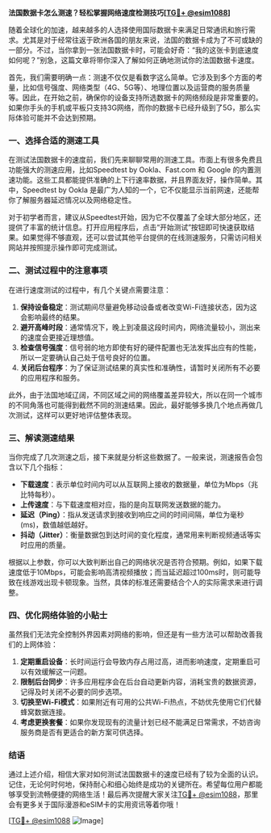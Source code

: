 **法国数据卡怎么测速？轻松掌握网络速度检测技巧[[TG💪+ @esim1088](https://t.me/s/esim1088)]**

随着全球化的加速，越来越多的人选择使用国际数据卡来满足日常通讯和旅行需求。尤其是对于经常往返于欧洲各国的朋友来说，法国的数据卡成为了不可或缺的一部分。不过，当你拿到一张法国数据卡时，可能会好奇：“我的这张卡到底速度如何呢？”别急，这篇文章将带你深入了解如何正确地测试你的法国数据卡速度。

首先，我们需要明确一点：测速不仅仅是看数字这么简单。它涉及到多个方面的考量，比如信号强度、网络类型（4G、5G等）、地理位置以及运营商的服务质量等。因此，在开始之前，确保你的设备支持所选数据卡的网络频段是非常重要的。如果你手头的手机或平板只支持3G网络，而你的数据卡已经升级到了5G，那么实际体验可能并不会达到预期。

### 一、选择合适的测速工具

在测试法国数据卡的速度前，我们先来聊聊常用的测速工具。市面上有很多免费且功能强大的测速应用，比如Speedtest by Ookla、Fast.com 和 Google 的内置测速功能。这些工具都能提供准确的上下行速率数据，并且界面友好，操作简单。其中，Speedtest by Ookla 是最广为人知的一个，它不仅能显示当前网速，还能帮你了解服务器延迟情况以及网络稳定性。

对于初学者而言，建议从Speedtest开始，因为它不仅覆盖了全球大部分地区，还提供了丰富的统计信息。打开应用程序后，点击“开始测试”按钮即可快速获取结果。如果觉得不够直观，还可以尝试其他平台提供的在线测速服务，只需访问相关网站并按照提示操作即可完成测试。

### 二、测试过程中的注意事项

在进行速度测试的过程中，有几个关键点需要注意：

1. **保持设备稳定**：测试期间尽量避免移动设备或者改变Wi-Fi连接状态，因为这会影响最终的结果。
2. **避开高峰时段**：通常情况下，晚上到凌晨这段时间内，网络流量较小，测出来的速度会更接近理想值。
3. **检查信号强度**：信号弱的地方即使有好的硬件配置也无法发挥出应有的性能，所以一定要确认自己处于信号良好的位置。
4. **关闭后台程序**：为了保证测试结果的真实性和准确性，请暂时关闭所有不必要的应用程序和服务。

此外，由于法国地域辽阔，不同区域之间的网络覆盖差异较大，所以在同一个城市的不同角落也可能得到截然不同的测速结果。因此，最好能够多换几个地点再做几次测试，这样可以更好地评估整体表现。

### 三、解读测速结果

当你完成了几次测速之后，接下来就是分析这些数据了。一般来说，测速报告会包含以下几个指标：

- **下载速度**：表示单位时间内可以从互联网上接收的数据量，单位为Mbps（兆比特每秒）。
- **上传速度**：与下载速度相对应，指的是向互联网发送数据的能力。
- **延迟（Ping）**：指从发送请求到接收到响应之间的时间间隔，单位为毫秒(ms)，数值越低越好。
- **抖动（Jitter）**：衡量数据包到达时间的变化程度，通常用来判断视频通话等实时应用的质量。

根据以上参数，你可以大致判断出自己的网络状况是否符合预期。例如，如果下载速度低于10Mbps，可能会影响高清视频播放；而当延迟超过100ms时，则可能导致在线游戏出现卡顿现象。当然，具体的标准还需要结合个人的实际需求来进行调整。

### 四、优化网络体验的小贴士

虽然我们无法完全控制外界因素对网络的影响，但还是有一些方法可以帮助改善我们的上网体验：

1. **定期重启设备**：长时间运行会导致内存占用过高，进而影响速度，定期重启可以有效缓解这一问题。
2. **限制后台同步**：许多应用程序会在后台自动更新内容，消耗宝贵的数据资源，记得及时关闭不必要的同步选项。
3. **切换至Wi-Fi模式**：如果附近有可用的公共Wi-Fi热点，不妨优先使用它们代替蜂窝数据连接。
4. **考虑更换套餐**：如果你发现现有的流量计划已经不能满足日常需求，不妨咨询服务商是否有更适合的新方案可供选择。

### 结语

通过上述介绍，相信大家对如何测试法国数据卡的速度已经有了较为全面的认识。记住，无论何时何地，保持耐心和细心始终是成功的关键所在。希望每位用户都能够享受到流畅便捷的网络生活！最后再次提醒大家关注[TG💪+ @esim1088](https://t.me/s/esim1088)，那里会有更多关于国际漫游和eSIM卡的实用资讯等着你哦！

[[TG💪+ @esim1088](https://t.me/s/esim1088) ![Image](https://i.postimg.cc/4NQfJmqS/Snipaste-2025-05-13-00-14-12.png)]